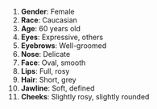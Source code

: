 1. **Gender**: Female
2. **Race**: Caucasian
3. **Age**: 60 years old
4. **Eyes**: Expressive, others
5. **Eyebrows**: Well-groomed
6. **Nose**: Delicate
7. **Face**: Oval, smooth
8. **Lips**: Full, rosy
9. **Hair**: Short, grey
10. **Jawline**: Soft, defined
11. **Cheeks**: Slightly rosy, slightly rounded